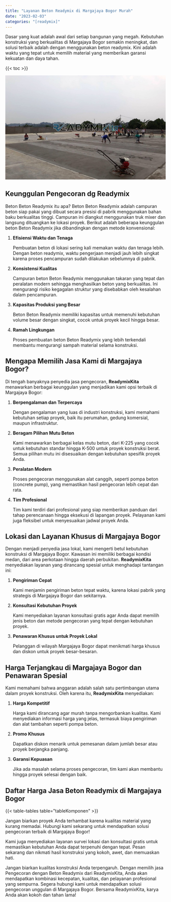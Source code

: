 ```yaml
---
title: "Layanan Beton Readymix di Margajaya Bogor Murah"
date: "2023-02-03"
categories: "[readymix]"
---
```


Dasar yang kuat adalah awal dari setiap bangunan yang megah. Kebutuhan konstruksi yang berkualitas di Margajaya Bogor semakin meningkat, dan solusi terbaik adalah dengan menggunakan beton readymix. Kini adalah waktu yang tepat untuk memilih material yang memberikan garansi kekuatan dan daya tahan.

{{< toc >}}

![Layanan Beton Readymix di Margajaya Bogor Murah](/images/readymix/cor-readymix-04.jpg)

## Keunggulan Pengecoran dg Readymix

Beton Beton Readymix itu apa? Beton Beton Readymix adalah campuran beton siap pakai yang dibuat secara presisi di pabrik menggunakan bahan baku berkualitas tinggi. Campuran ini diangkut menggunakan truk mixer dan langsung dituangkan ke lokasi proyek. Berikut adalah beberapa keunggulan beton Beton Readymix jika dibandingkan dengan metode konvensional:

1. **Efisiensi Waktu dan Tenaga**

   Pembuatan beton di lokasi sering kali memakan waktu dan tenaga lebih. Dengan beton readymix, waktu pengerjaan menjadi jauh lebih singkat karena proses pencampuran sudah dilakukan sebelumnya di pabrik.

2. **Konsistensi Kualitas**

   Campuran beton Beton Readymix menggunakan takaran yang tepat dan peralatan modern sehingga menghasilkan beton yang berkualitas. Ini mengurangi risiko kegagalan struktur yang disebabkan oleh kesalahan dalam pencampuran.

3. **Kapasitas Produksi yang Besar**

   Beton Beton Readymix memiliki kapasitas untuk memenuhi kebutuhan volume besar dengan singkat, cocok untuk proyek kecil hingga besar.

4. **Ramah Lingkungan**

   Proses pembuatan beton Beton Readymix yang lebih terkendali membantu mengurangi sampah material selama konstruksi.

## Mengapa Memilih Jasa Kami di Margajaya Bogor?

Di tengah banyaknya penyedia jasa pengecoran, **ReadymixKita** menawarkan berbagai keunggulan yang menjadikan kami opsi terbaik di Margajaya Bogor:

1. **Berpengalaman dan Terpercaya**

   Dengan pengalaman yang luas di industri konstruksi, kami memahami kebutuhan setiap proyek, baik itu perumahan, gedung komersial, maupun infrastruktur.

2. **Beragam Pilihan Mutu Beton**

   Kami menawarkan berbagai kelas mutu beton, dari K-225 yang cocok untuk kebutuhan standar hingga K-500 untuk proyek konstruksi berat. Semua pilihan mutu ini disesuaikan dengan kebutuhan spesifik proyek Anda.

3. **Peralatan Modern**

   Proses pengecoran menggunakan alat canggih, seperti pompa beton (concrete pump), yang memastikan hasil pengecoran lebih cepat dan rata.

4. **Tim Profesional**

   Tim kami terdiri dari profesional yang siap memberikan panduan dari tahap perencanaan hingga eksekusi di lapangan proyek. Pelayanan kami juga fleksibel untuk menyesuaikan jadwal proyek Anda.

## Lokasi dan Layanan Khusus di Margajaya Bogor

Dengan menjadi penyedia jasa lokal, kami mengerti betul kebutuhan konstruksi di Margajaya Bogor. Kawasan ini memiliki berbagai kondisi medan, dari area perkotaan hingga daerah perbukitan. **ReadymixKita** menyediakan layanan yang dirancang spesial untuk menghadapi tantangan ini:

1. **Pengiriman Cepat**

   Kami menjamin pengiriman beton tepat waktu, karena lokasi pabrik yang strategis di Margajaya Bogor dan sekitarnya.

2. **Konsultasi Kebutuhan Proyek**

   Kami menyediakan layanan konsultasi gratis agar Anda dapat memilih jenis beton dan metode pengecoran yang tepat dengan kebutuhan proyek.

3. **Penawaran Khusus untuk Proyek Lokal**

   Pelanggan di wilayah Margajaya Bogor dapat menikmati harga khusus dan diskon untuk proyek besar-besaran.

## Harga Terjangkau di Margajaya Bogor dan Penawaran Spesial

Kami memahami bahwa anggaran adalah salah satu pertimbangan utama dalam proyek konstruksi. Oleh karena itu, **ReadymixKita** menyediakan:

1. **Harga Kompetitif**

   Harga kami dirancang agar murah tanpa mengorbankan kualitas. Kami menyediakan informasi harga yang jelas, termasuk biaya pengiriman dan alat tambahan seperti pompa beton.

2. **Promo Khusus**

   Dapatkan diskon menarik untuk pemesanan dalam jumlah besar atau proyek berjangka panjang.

3. **Garansi Kepuasan**

   Jika ada masalah selama proses pengecoran, tim kami akan membantu hingga proyek selesai dengan baik.

## Daftar Harga Jasa Beton Readymix di Margajaya Bogor

{{< table-tables table="tableKomponen" >}}

Jangan biarkan proyek Anda terhambat karena kualitas material yang kurang memadai. Hubungi kami sekarang untuk mendapatkan solusi pengecoran terbaik di Margajaya Bogor!

Kami juga menyediakan layanan survei lokasi dan konsultasi gratis untuk memastikan kebutuhan Anda dapat terpenuhi dengan tepat. Pesan sekarang dan nikmati hasil konstruksi yang kokoh, awet, dan memuaskan hati.

Jangan biarkan kualitas konstruksi Anda terpengaruh. Dengan memilih jasa Pengecoran dengan Beton Readymix dari ReadymixKita, Anda akan mendapatkan kombinasi kecepatan, kualitas, dan pelayanan profesional yang sempurna. Segera hubungi kami untuk mendapatkan solusi pengecoran unggulan di Margajaya Bogor. Bersama ReadymixKita, karya Anda akan kokoh dan tahan lama!